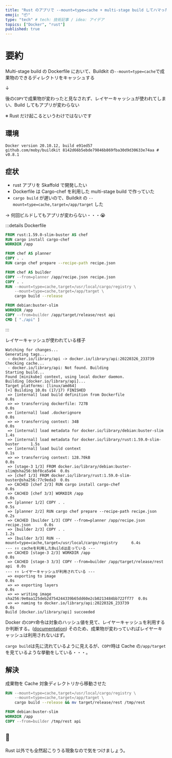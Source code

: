 ```yaml
---
title: "Rust のアプリで --mount=type=cache + multi-stage build してハマった"
emoji: "📦"
type: "tech" # tech: 技術記事 / idea: アイデア
topics: ["Docker", "rust"]
published: true
---
```


# 要約

Multi-stage build の Dockerfile において、Buildkit の`--mount=type=cache`で成果物のできるディレクトリをキャッシュする

↓

後の`COPY`で成果物が変わったと見なされず、レイヤーキャッシュが使われてしまい、Build してもアプリが変わらない

※ Rust だけ起こるというわけではないです

## 環境

```
Docker version 20.10.12, build e91ed57
github.com/moby/buildkit 8142d66b5ebde79846b869fba30d9d30633e74aa # v0.8.1
```

## 症状

- rust アプリを Skaffold で開発したい
- Dockerfile は Cargo-chef を利用した multi-stage build で作っていた
- `cargo build` が遅いので、Buildkit の `--mount=type=cache,target=/app/target` した

→ 何回ビルドしてもアプリが変わらない・・・😭

:::details Dockerfile

```dockerfile
FROM rust:1.59.0-slim-buster AS chef
RUN cargo install cargo-chef
WORKDIR /app

FROM chef AS planner
COPY . .
RUN cargo chef prepare --recipe-path recipe.json

FROM chef AS builder
COPY --from=planner /app/recipe.json recipe.json
COPY . .
RUN --mount=type=cache,target=/usr/local/cargo/registry \
    --mount=type=cache,target=/app/target \
    cargo build --release

FROM debian:buster-slim
WORKDIR /app
COPY --from=builder /app/target/release/rest api
CMD [ "./api" ]
```

:::

レイヤーキャッシュが使われている様子

```log
Watching for changes...
Generating tags...
 - docker.io/library/api -> docker.io/library/api:20220326_233739
Checking cache...
 - docker.io/library/api: Not found. Building
Starting build...
Found [minikube] context, using local docker daemon.
Building [docker.io/library/api]...
Target platforms: [linux/amd64]
[+] Building 10.0s (17/17) FINISHED
 => [internal] load build definition from Dockerfile                           0.0s
 => => transferring dockerfile: 727B                                           0.0s
 => [internal] load .dockerignore                                              0.0s
 => => transferring context: 34B                                               0.0s
 => [internal] load metadata for docker.io/library/debian:buster-slim          1.4s
 => [internal] load metadata for docker.io/library/rust:1.59.0-slim-buster     1.5s
 => [internal] load build context                                              0.1s
 => => transferring context: 128.70kB                                          0.0s
 => [stage-3 1/3] FROM docker.io/library/debian:buster-slim@sha256:bbf8ca5a94  0.0s
 => [chef 1/3] FROM docker.io/library/rust:1.59.0-slim-buster@sha256:77c9eda3  0.0s
 => CACHED [chef 2/3] RUN cargo install cargo-chef                             0.0s
 => CACHED [chef 3/3] WORKDIR /app                                             0.0s
 => [planner 1/2] COPY . .                                                     0.5s
 => [planner 2/2] RUN cargo chef prepare --recipe-path recipe.json             0.2s
 => CACHED [builder 1/3] COPY --from=planner /app/recipe.json recipe.json      0.0s
 => [builder 2/3] COPY . .                                                     1.2s
 => [builder 3/3] RUN --mount=type=cache,target=/usr/local/cargo/registry      6.4s
--- ↑↑ cacheを利用したBuildは走っている ---
 => CACHED [stage-3 2/3] WORKDIR /app                                          0.0s
 => CACHED [stage-3 3/3] COPY --from=builder /app/target/release/rest api  0.0s
--- ↑↑ レイヤーキャッシュが利用されている ---
 => exporting to image                                                         0.0s
 => => exporting layers                                                        0.0s
 => => writing image sha256:9e0aa125deb2d754244339b65dd60e2cb0213484bb722ff77  0.0s
 => => naming to docker.io/library/api:20220326_233739                     0.0s
Build [docker.io/library/api] succeeded
```

Docker の`COPY`命令は対象のハッシュ値を見て、レイヤーキャッシュを利用するか判断する。([documentation](https://docs.docker.com/develop/develop-images/dockerfile_best-practices/#leverage-build-cache))
そのため、成果物が変わっていればレイヤーキャッシュは利用されないはず。

`cargo build`は先に流れているように見えるが、`COPY`時は Cache の`/app/target`を見ているような挙動をしている・・・。

## 解決

成果物を Cache 対象ディレクトリから移動させた

```dockerfile
RUN --mount=type=cache,target=/usr/local/cargo/registry \
    --mount=type=cache,target=/app/target \
    cargo build --release && mv target/release/rest /tmp/rest

FROM debian:buster-slim
WORKDIR /app
COPY --from=builder /tmp/rest api
```

## 🙁

Rust 以外でも全然起こりうる現象なので気をつけましょう。
